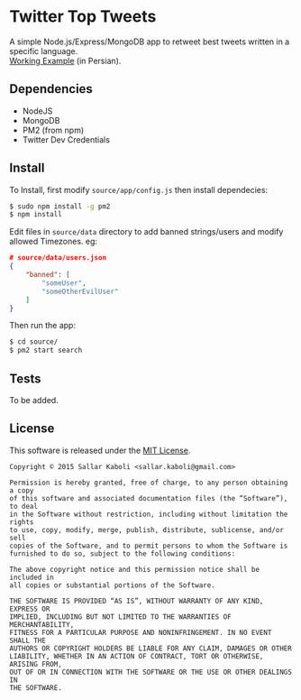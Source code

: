 Twitter Top Tweets
===
A simple Node.js/Express/MongoDB app to retweet best tweets written in a specific language.  
[Working Example](https://twitter.com/farsi_favorites) (in Persian).

## Dependencies
* NodeJS 
* MongoDB
* PM2 (from npm)
* Twitter Dev Credentials

## Install
To Install, first modify `source/app/config.js` then install dependecies:
```bash
$ sudo npm install -g pm2
$ npm install
```

Edit files in `source/data` directory to add banned strings/users and modify allowed Timezones. eg:
```json
# source/data/users.json
{
    "banned": [
        "someUser",
        "someOtherEvilUser"
    ]
}
```

Then run the app:
```bash
$ cd source/
$ pm2 start search
```

## Tests
To be added.

## License
This software is released under the [MIT License](http://sallar.mit-license.org/).  

    Copyright © 2015 Sallar Kaboli <sallar.kaboli@gmail.com>
    
    Permission is hereby granted, free of charge, to any person obtaining a copy
    of this software and associated documentation files (the “Software”), to deal
    in the Software without restriction, including without limitation the rights
    to use, copy, modify, merge, publish, distribute, sublicense, and/or sell
    copies of the Software, and to permit persons to whom the Software is
    furnished to do so, subject to the following conditions:
    
    The above copyright notice and this permission notice shall be included in
    all copies or substantial portions of the Software.
    
    THE SOFTWARE IS PROVIDED “AS IS”, WITHOUT WARRANTY OF ANY KIND, EXPRESS OR
    IMPLIED, INCLUDING BUT NOT LIMITED TO THE WARRANTIES OF MERCHANTABILITY,
    FITNESS FOR A PARTICULAR PURPOSE AND NONINFRINGEMENT. IN NO EVENT SHALL THE
    AUTHORS OR COPYRIGHT HOLDERS BE LIABLE FOR ANY CLAIM, DAMAGES OR OTHER
    LIABILITY, WHETHER IN AN ACTION OF CONTRACT, TORT OR OTHERWISE, ARISING FROM,
    OUT OF OR IN CONNECTION WITH THE SOFTWARE OR THE USE OR OTHER DEALINGS IN
    THE SOFTWARE.
    